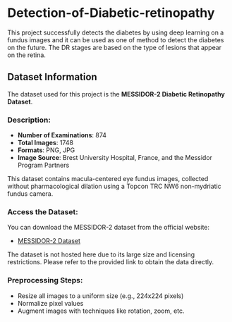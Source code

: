 # Detection-of-Diabetic-retinopathy
This project successfully detects the diabetes by using deep learning on a fundus images and it can be used as one of method to detect the diabetes on the future. The DR stages are based on the type of lesions that appear on the retina. 


## Dataset Information

The dataset used for this project is the **MESSIDOR-2 Diabetic Retinopathy Dataset**.

### Description:
- **Number of Examinations**: 874
- **Total Images**: 1748
- **Formats**: PNG, JPG
- **Image Source**: Brest University Hospital, France, and the Messidor Program Partners

This dataset contains macula-centered eye fundus images, collected without pharmacological dilation using a Topcon TRC NW6 non-mydriatic fundus camera.

### Access the Dataset:
You can download the MESSIDOR-2 dataset from the official website:
- [MESSIDOR-2 Dataset](https://www.adcis.net/en/third-party/messidor2/)

The dataset is not hosted here due to its large size and licensing restrictions. Please refer to the provided link to obtain the data directly.

### Preprocessing Steps:
- Resize all images to a uniform size (e.g., 224x224 pixels)
- Normalize pixel values
- Augment images with techniques like rotation, zoom, etc.

